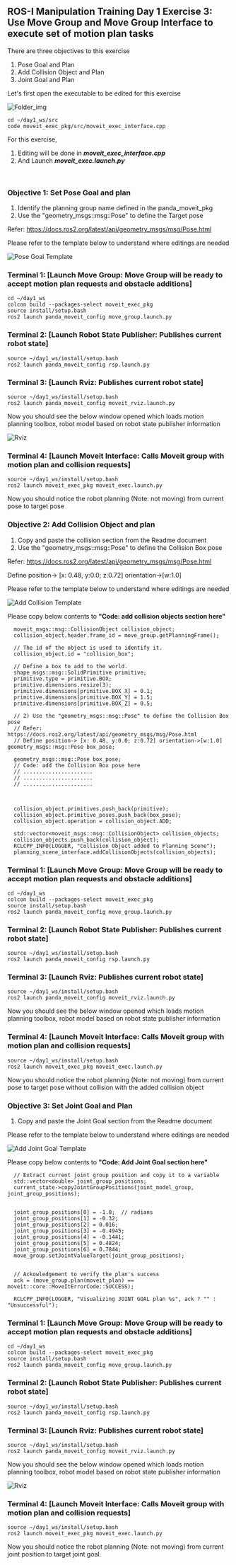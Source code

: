 ## ROS-I Manipulation Training Day 1 Exercise 3: Use Move Group and Move Group Interface to execute set of motion plan tasks

There are three objectives to this exercise

1) Pose Goal and Plan
2) Add Collision Object and Plan
3) Joint Goal and Plan


Let's first open the executable to be edited for this exercise

![Folder_img](https://github.com/shalman-khan/ros2_training_manipulation_2023/blob/day1/students_copy/misc_files/moveit_exe_folder_structure.png)



```
cd ~/day1_ws/src
code moveit_exec_pkg/src/moveit_exec_interface.cpp
```

For this exercise, 
1) Editing will be done in ***moveit_exec_interface.cpp***
2) And Launch ***moveit_exec.launch.py***

<br>

### Objective 1: Set Pose Goal and plan

  1) Identify the planning group name defined in the panda_moveit_pkg 
  2) Use the "geometry_msgs::msg::Pose" to define the Target pose

  Refer: https://docs.ros2.org/latest/api/geometry_msgs/msg/Pose.html

Please refer to the template below to understand where editings are needed

![Pose Goal Template](https://github.com/shalman-khan/ros2_training_manipulation_2023/blob/day1/students_copy/misc_files/pose_goal_template.png)

### Terminal 1: [Launch Move Group: Move Group will be ready to accept motion plan requests and obstacle additions]
```
cd ~/day1_ws
colcon build --packages-select moveit_exec_pkg
source install/setup.bash
ros2 launch panda_moveit_config move_group.launch.py 
```

### Terminal 2: [Launch Robot State Publisher: Publishes current robot state]

```
source ~/day1_ws/install/setup.bash
ros2 launch panda_moveit_config rsp.launch.py
```

### Terminal 3: [Launch Rviz: Publishes current robot state]

```
source ~/day1_ws/install/setup.bash
ros2 launch panda_moveit_config moveit_rviz.launch.py
```

Now you should see the below window opened which loads motion planning toolbox, robot model based on robot state publisher information

![Rviz](https://github.com/shalman-khan/ros2_training_manipulation_2023/blob/day1/students_copy/misc_files/rviz_moveit.png)


### Terminal 4: [Launch Moveit Interface: Calls Moveit group with motion plan and collision requests]

```
source ~/day1_ws/install/setup.bash
ros2 launch moveit_exec_pkg moveit_exec.launch.py
```

Now you should notice the robot planning (Note: not moving) from current pose to target pose

### Objective 2: Add Collision Object and plan

  1) Copy and paste the collision section from the Readme document
  2) Use the "geometry_msgs::msg::Pose" to define the Collision Box pose
 
  Refer: https://docs.ros2.org/latest/api/geometry_msgs/msg/Pose.html
  
  Define position-> [x: 0.48, y:0.0; z:0.72] orientation->[w:1.0]

Please refer to the template below to understand where editings are needed

![Add Collision Template](https://github.com/shalman-khan/ros2_training_manipulation_2023/blob/day1/students_copy/misc_files/add_collision_template.png)


Please copy below contents to **"Code: add collision objects section here"** 

```
  moveit_msgs::msg::CollisionObject collision_object;
  collision_object.header.frame_id = move_group.getPlanningFrame();

  // The id of the object is used to identify it.
  collision_object.id = "collision_box";

  // Define a box to add to the world.
  shape_msgs::msg::SolidPrimitive primitive;
  primitive.type = primitive.BOX;
  primitive.dimensions.resize(3);
  primitive.dimensions[primitive.BOX_X] = 0.1;
  primitive.dimensions[primitive.BOX_Y] = 1.5;
  primitive.dimensions[primitive.BOX_Z] = 0.5;

  // 2) Use the "geometry_msgs::msg::Pose" to define the Collision Box pose
  // Refer: https://docs.ros2.org/latest/api/geometry_msgs/msg/Pose.html
  // Define position-> [x: 0.48, y:0.0; z:0.72] orientation->[w:1.0]  geometry_msgs::msg::Pose box_pose;

  geometry_msgs::msg::Pose box_pose;
  // Code: add the Collision Box pose here  
  // ......................
  // ......................
  // ......................



  collision_object.primitives.push_back(primitive);
  collision_object.primitive_poses.push_back(box_pose);
  collision_object.operation = collision_object.ADD;

  std::vector<moveit_msgs::msg::CollisionObject> collision_objects;
  collision_objects.push_back(collision_object);
  RCLCPP_INFO(LOGGER, "Collision Object added to Planning Scene");
  planning_scene_interface.addCollisionObjects(collision_objects);

```

### Terminal 1: [Launch Move Group: Move Group will be ready to accept motion plan requests and obstacle additions]
```
cd ~/day1_ws
colcon build --packages-select moveit_exec_pkg
source install/setup.bash
ros2 launch panda_moveit_config move_group.launch.py 
```

### Terminal 2: [Launch Robot State Publisher: Publishes current robot state]

```
source ~/day1_ws/install/setup.bash
ros2 launch panda_moveit_config rsp.launch.py
```

### Terminal 3: [Launch Rviz: Publishes current robot state]

```
source ~/day1_ws/install/setup.bash
ros2 launch panda_moveit_config moveit_rviz.launch.py
```

Now you should see the below window opened which loads motion planning toolbox, robot model based on robot state publisher information


### Terminal 4: [Launch Moveit Interface: Calls Moveit group with motion plan and collision requests]

```
source ~/day1_ws/install/setup.bash
ros2 launch moveit_exec_pkg moveit_exec.launch.py
```

Now you should notice the robot planning (Note: not moving) from current pose to target pose without collision with the added collision object

### Objective 3: Set Joint Goal and Plan

  1) Copy and paste the Joint Goal section from the Readme document


Please refer to the template below to understand where editings are needed

![Add Joint Goal Template](https://github.com/shalman-khan/ros2_training_manipulation_2023/blob/day1/students_copy/misc_files/joint_goal_template.png)


Please copy below contents to **"Code: Add Joint Goal section here"** 

```
  // Extract current joint group position and copy it to a variable
  std::vector<double> joint_group_positions;
  current_state->copyJointGroupPositions(joint_model_group, joint_group_positions);


  joint_group_positions[0] = -1.0;  // radians
  joint_group_positions[1] = -0.32;
  joint_group_positions[2] = 0.016;
  joint_group_positions[3] = -0.4945;
  joint_group_positions[4] = -0.1441;
  joint_group_positions[5] = 0.4824;
  joint_group_positions[6] = 0.7844;
  move_group.setJointValueTarget(joint_group_positions);


  // Ackowledgement to verify the plan's success
  ack = (move_group.plan(moveit_plan) == moveit::core::MoveItErrorCode::SUCCESS);

  RCLCPP_INFO(LOGGER, "Visualizing JOINT GOAL plan %s", ack ? "" : "Unsuccessful");
```

### Terminal 1: [Launch Move Group: Move Group will be ready to accept motion plan requests and obstacle additions]
```
cd ~/day1_ws
colcon build --packages-select moveit_exec_pkg
source install/setup.bash
ros2 launch panda_moveit_config move_group.launch.py 
```

### Terminal 2: [Launch Robot State Publisher: Publishes current robot state]

```
source ~/day1_ws/install/setup.bash
ros2 launch panda_moveit_config rsp.launch.py
```

### Terminal 3: [Launch Rviz: Publishes current robot state]

```
source ~/day1_ws/install/setup.bash
ros2 launch panda_moveit_config moveit_rviz.launch.py
```

Now you should see the below window opened which loads motion planning toolbox, robot model based on robot state publisher information

![Rviz](https://github.com/shalman-khan/ros2_training_manipulation_2023/blob/day1/students_copy/misc_files/rviz_moveit.png)


### Terminal 4: [Launch Moveit Interface: Calls Moveit group with motion plan and collision requests]

```
source ~/day1_ws/install/setup.bash
ros2 launch moveit_exec_pkg moveit_exec.launch.py
```

Now you should notice the robot planning (Note: not moving) from current joint position to target joint goal. 
